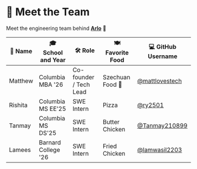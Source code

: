# 👥 Meet the Team

Meet the engineering team behind **[Arlo](http://arlorent.com)** 🚀

| 👤 Name  | 🎓 School and Year  | 🛠 Role                | 🍽️ Favorite Food | 💻 GitHub Username |
|---------|---------------------|------------------------|------------------|--------------------|
| Matthew | Columbia MBA '26    | Co-founder / Tech Lead | Szechuan Food 🍜 | [@mattlovestech](https://github.com/mattlovestech) |
| Rishita | Columbia MS EE'25   | SWE Intern             | Pizza            | [@ry2501](https://github.com/ry2501)               |   
| Tanmay | Columbia MS DS'25   | SWE Intern             | Butter Chicken   | [@Tanmay210899](https://github.com/Tanmay210899)|
| Lamees | Barnard College '26 | SWE Intern             | Fried Chicken    | [@lamwasil2203](https://github.com/lamwasil2203) |